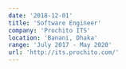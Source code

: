 ```yaml
---
date: '2018-12-01'
title: 'Software Engineer'
company: 'Prochito ITS'
location: 'Banani, Dhaka'
range: 'July 2017 - May 2020'
url: 'http://its.prochito.com/'
---
```

